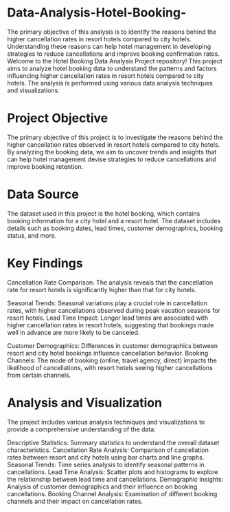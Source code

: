 # Data-Analysis-Hotel-Booking-
The primary objective of this analysis is to identify the reasons behind the higher cancellation rates in resort hotels compared to city hotels. Understanding these reasons can help hotel management in developing strategies to reduce cancellations and improve booking confirmation rates.
Welcome to the Hotel Booking Data Analysis Project repository! This project aims to analyze hotel booking data to understand the patterns and factors influencing higher cancellation rates in resort hotels compared to city hotels. The analysis is performed using various data analysis techniques and visualizations.

# Project Objective
The primary objective of this project is to investigate the reasons behind the higher cancellation rates observed in resort hotels compared to city hotels. By analyzing the booking data, we aim to uncover trends and insights that can help hotel management devise strategies to reduce cancellations and improve booking retention.

# Data Source
The dataset used in this project is the hotel booking, which contains booking information for a city hotel and a resort hotel. The dataset includes details such as booking dates, lead times, customer demographics, booking status, and more.

# Key Findings
Cancellation Rate Comparison: The analysis reveals that the cancellation rate for resort hotels is significantly higher than that for city hotels.

Seasonal Trends: Seasonal variations play a crucial role in cancellation rates, with higher cancellations observed during peak vacation seasons for resort hotels.
Lead Time Impact: Longer lead times are associated with higher cancellation rates in resort hotels, suggesting that bookings made well in advance are more likely to be canceled.

Customer Demographics: Differences in customer demographics between resort and city hotel bookings influence cancellation behavior.
Booking Channels: The mode of booking (online, travel agency, direct) impacts the likelihood of cancellations, with resort hotels seeing higher cancellations from certain channels.
# Analysis and Visualization
The project includes various analysis techniques and visualizations to provide a comprehensive understanding of the data:

Descriptive Statistics: Summary statistics to understand the overall dataset characteristics.
Cancellation Rate Analysis: Comparison of cancellation rates between resort and city hotels using bar charts and line graphs.
Seasonal Trends: Time series analysis to identify seasonal patterns in cancellations.
Lead Time Analysis: Scatter plots and histograms to explore the relationship between lead time and cancellations.
Demographic Insights: Analysis of customer demographics and their influence on booking cancellations.
Booking Channel Analysis: Examination of different booking channels and their impact on cancellation rates.
